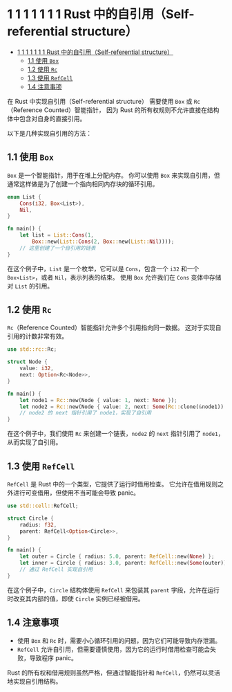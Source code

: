 # 1 1 1 1 1 1 1 Rust 中的自引用（Self-referential structure）

<!-- TOC START -->
- [1 1 1 1 1 1 1 Rust 中的自引用（Self-referential structure）](#1-1-1-1-1-1-1-rust-中的自引用（self-referential-structure）)
  - [1.1 使用 `Box`](#使用-box)
  - [1.2 使用 `Rc`](#使用-rc)
  - [1.3 使用 `RefCell`](#使用-refcell)
  - [1.4 注意事项](#注意事项)
<!-- TOC END -->

在 Rust 中实现自引用（Self-referential structure）
需要使用 `Box` 或 `Rc`（Reference Counted）智能指针，
因为 Rust 的所有权规则不允许直接在结构体中包含对自身的直接引用。

以下是几种实现自引用的方法：

## 1.1 使用 `Box`

`Box` 是一个智能指针，用于在堆上分配内存。
你可以使用 `Box` 来实现自引用，但通常这样做是为了创建一个指向相同内存块的循环引用。

```rust
enum List {
    Cons(i32, Box<List>),
    Nil,
}

fn main() {
    let list = List::Cons(1,
        Box::new(List::Cons(2, Box::new(List::Nil))));
    // 这里创建了一个自引用的链表
}

```

在这个例子中，`List` 是一个枚举，它可以是 `Cons`，包含一个 `i32` 和一个 `Box<List>`，或者 `Nil`，表示列表的结束。
使用 `Box` 允许我们在 `Cons` 变体中存储对 `List` 的引用。

## 1.2 使用 `Rc`

`Rc`（Reference Counted）智能指针允许多个引用指向同一数据。
这对于实现自引用的计数非常有效。

```rust
use std::rc::Rc;

struct Node {
    value: i32,
    next: Option<Rc<Node>>,
}

fn main() {
    let node1 = Rc::new(Node { value: 1, next: None });
    let node2 = Rc::new(Node { value: 2, next: Some(Rc::clone(&node1)) });
    // node2 的 next 指针引用了 node1，实现了自引用
}

```

在这个例子中，我们使用 `Rc` 来创建一个链表，`node2` 的 `next` 指针引用了 `node1`，从而实现了自引用。

## 1.3 使用 `RefCell`

`RefCell` 是 Rust 中的一个类型，它提供了运行时借用检查。
它允许在借用规则之外进行可变借用，但使用不当可能会导致 panic。

```rust
use std::cell::RefCell;

struct Circle {
    radius: f32,
    parent: RefCell<Option<Circle>>,
}

fn main() {
    let outer = Circle { radius: 5.0, parent: RefCell::new(None) };
    let inner = Circle { radius: 3.0, parent: RefCell::new(Some(outer)) };
    // 通过 RefCell 实现自引用
}

```

在这个例子中，`Circle` 结构体使用 `RefCell` 来包装其 `parent` 字段，允许在运行时改变其内部的值，即使 `Circle` 实例已经被借用。

## 1.4 注意事项

- 使用 `Box` 和 `Rc` 时，需要小心循环引用的问题，因为它们可能导致内存泄漏。
- `RefCell` 允许自引用，但需要谨慎使用，因为它的运行时借用检查可能会失败，导致程序 panic。

Rust 的所有权和借用规则虽然严格，但通过智能指针和 `RefCell`，仍然可以灵活地实现自引用结构。
